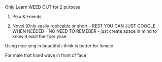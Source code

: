 
Only Learn WEED OUT for 2 purpose

1. Piku & Friends
    
2. Novel (Only easily replicable or short - REST YOU CAN JUST GOOGLE WHEN NEEDED - NO NEED TO REMEBER - just create space in mind to know it exist therfoer yuse
    

Using nice sing in beautiful i think is better for female 

For male that hand wave in front of face
